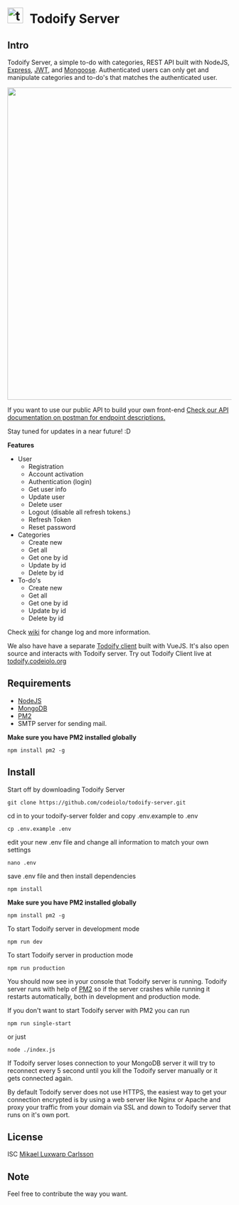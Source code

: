 # <img src="https://cloud.codeiolo.org/s/ZK9G8HatXKb69Zx/preview" width="35" style="margin-right: 15px;" alt="todoify icon">Todoify Server

## Intro

Todoify Server, a simple to-do with categories, REST API built with NodeJS, [Express](https://github.com/expressjs/express/), [JWT](https://github.com/auth0/node-jsonwebtoken), and [Mongoose](https://github.com/Automattic/mongoose).
Authenticated users can only get and manipulate categories and to-do's that matches the authenticated user.

<a href="https://cloud.codeiolo.org/s/GMoQXwTYSHDLQgz/preview">
  <img src="https://cloud.codeiolo.org/s/GMoQXwTYSHDLQgz/preview" width="700">
</a>

If you want to use our public API to build your own front-end
[Check our API documentation on postman for endpoint descriptions.](https://documenter.getpostman.com/view/1602420/S1Zz6UxQ)

Stay tuned for updates in a near future! :D

**Features**

- User
  - Registration
  - Account activation
  - Authentication (login)
  - Get user info
  - Update user
  - Delete user
  - Logout (disable all refresh tokens.)
  - Refresh Token
  - Reset password
- Categories
  - Create new
  - Get all
  - Get one by id
  - Update by id
  - Delete by id
- To-do's
  - Create new
  - Get all
  - Get one by id
  - Update by id
  - Delete by id

Check [wiki](https://github.com/codeiolo/todoify-server/wiki) for change log and more information.

We also have have a separate [Todoify client](https://github.com/codeiolo/todoify-client) built with VueJS. It's also open source and interacts with Todoify server. Try out Todoify Client live at [todoify.codeiolo.org](https://todoify.codeiolo.org)

## Requirements

- [NodeJS](https://nodejs.org/en/)
- [MongoDB](https://www.mongodb.com/)
- [PM2](http://pm2.keymetrics.io/)
- SMTP server for sending mail.

**Make sure you have PM2 installed globally**

```shell
npm install pm2 -g
```

## Install

Start off by downloading Todoify Server

```shell
git clone https://github.com/codeiolo/todoify-server.git
```

cd in to your todoify-server folder and copy .env.example to .env

```shell
cp .env.example .env
```

edit your new .env file and change all information to match your own settings

```shell
nano .env
```

save .env file and then install dependencies

```shell
npm install
```

**Make sure you have PM2 installed globally**

```shell
npm install pm2 -g
```

To start Todoify server in development mode

```shell
npm run dev
```

To start Todoify server in production mode

```shell
npm run production
```

You should now see in your console that Todoify server is running. Todoify server runs with help of [PM2](http://pm2.keymetrics.io/) so if the server crashes while running it restarts automatically, both in development and production mode.

If you don't want to start Todoify server with PM2 you can run

```shell
npm run single-start
```

or just

```shell
node ./index.js
```

If Todoify server loses connection to your MongoDB server it will try to reconnect every 5 second until you kill the Todoify server manually or it gets connected again.

By default Todoify server does not use HTTPS, the easiest way to get your connection encrypted is by using a web server like Nginx or Apache and proxy your traffic from your domain via SSL and down to Todoify server that runs on it's own port.

## License

ISC [Mikael Luxwarp Carlsson](https://codeiolo.org)

## Note

Feel free to contribute the way you want.
